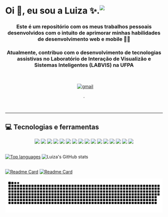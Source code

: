 <div align="center" >
	<img align="right" src="https://octocat-generator-assets.githubusercontent.com/my-octocat-1621019343670.png" width='40%'/>
	<div align="left" width='60%'>
		<h1 align="center" >Oi 👋, eu sou a Luiza ✨.</h1>
		<h3 align="center" > Este é um repositório com os meus trabalhos pessoais desenvolvidos com o intuito de aprimorar minhas habilidades de desenvolvimento web e mobile 👩‍💻 </h3>
		<h3 align="center" flex-wrap="wrap">Atualmente, contribuo com o desenvolvimento de tecnologias assistivas no Laboratório de 		Interação de Visualizão e Sistemas Inteligentes (LABVIS) na UFPA </h3>
	</div>
</div>	
<br></br>
<div align="center">
	
  <a href="https://www.linkedin.com/in/luizamarlene">
  <img alt="" src="https://img.shields.io/badge/LinkedIn-0077B5?style=for-the-badge&logo=linkedin&logoColor=white" width="90"/></a>
  <a href="https://www.instagram.com/tuiza_99/">
  <img alt="" src="https://img.shields.io/badge/Instagram-E4405F?style=for-the-badge&logo=instagram&logoColor=white" width="100"/></a>
  <a href='mailto:luiza8.marlene@gmail.com'>
  <img alt="gmail" src="https://img.shields.io/badge/Gmail-D14836?style=for-the-badge&logo=gmail&logoColor=white" width="70"//></a>

.	
		
</div>
</br>

---  


## 💻 Tecnologias e ferramentas
	
<div align='center'>
<img src = "https://cdn.jsdelivr.net/gh/devicons/devicon/icons/css3/css3-plain-wordmark.svg" width='30' />
<img src = "https://cdn.jsdelivr.net/gh/devicons/devicon/icons/html5/html5-plain-wordmark.svg" width='30' />
<img src = "https://cdn.jsdelivr.net/gh/devicons/devicon/icons/javascript/javascript-original.svg" width='30' />
<img src = "https://cdn.jsdelivr.net/gh/devicons/devicon/icons/python/python-original-wordmark.svg" width='30' />
<img src = "https://cdn.jsdelivr.net/gh/devicons/devicon/icons/c/c-original.svg" width='30' />

<img src = "https://cdn.jsdelivr.net/gh/devicons/devicon/icons/sass/sass-original.svg" width='30' />
<img src = "https://cdn.jsdelivr.net/gh/devicons/devicon/icons/bootstrap/bootstrap-plain-wordmark.svg" width='30' />
<img src = "https://cdn.jsdelivr.net/gh/devicons/devicon/icons/canva/canva-original.svg" width='30' />
<img src = "https://cdn.jsdelivr.net/gh/devicons/devicon/icons/figma/figma-original.svg" width='30' />
<img src = "https://cdn.jsdelivr.net/gh/devicons/devicon/icons/gulp/gulp-plain.svg" width='30' />


<img src = "https://cdn.jsdelivr.net/gh/devicons/devicon/icons/react/react-original-wordmark.svg" width='30' />
<img src = "https://cdn.jsdelivr.net/gh/devicons/devicon/icons/android/android-original-wordmark.svg" width='30' />
<img src = "https://cdn.jsdelivr.net/gh/devicons/devicon/icons/npm/npm-original-wordmark.svg" width='30' />
<img src = "https://cdn.jsdelivr.net/gh/devicons/devicon/icons/arduino/arduino-original-wordmark.svg" width='30' />

<img src = "https://cdn.jsdelivr.net/gh/devicons/devicon/icons/vscode/vscode-original-wordmark.svg" width='30' />
	
<img src = "https://cdn.jsdelivr.net/gh/devicons/devicon/icons/trello/trello-plain-wordmark.svg" width='30' />

</div>

##
[![Top languages](https://github-readme-stats.vercel.app/api/top-langs/?username=luizamarlene&layout=compact&theme=radical&locale=pt-br)](https://github.com/luizamarlene/github-readme-stats)
![Luiza's GitHub stats](https://github-readme-stats.vercel.app/api?username=luizamarlene&show_icons=true&theme=radical&count_private=true&hide=prs,issues&locale=pt-br)
<br></br>


[![Readme Card](https://github-readme-stats.vercel.app/api/pin/?username=luizamarlene&repo=filmes&theme=radical&locale=pt-br)](hhttps://github.com/luizamarlene/Filmes)
[![Readme Card](https://github-readme-stats.vercel.app/api/pin/?username=luizamarlene&repo=aluradev&theme=radical&locale=pt-br)](https://github.com/luizamarlene/github-readme-stats)


![Snake animation](https://github.com/luizamarlene/luizamarlene/blob/output/github-contribution-grid-snake.svg)


  



